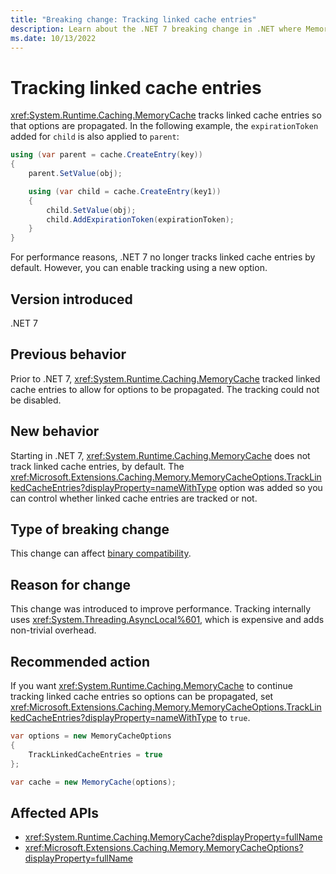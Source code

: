 ```yaml
---
title: "Breaking change: Tracking linked cache entries"
description: Learn about the .NET 7 breaking change in .NET where MemoryCache no longer tracks linked cache entries by default.
ms.date: 10/13/2022
---
```

# Tracking linked cache entries

<xref:System.Runtime.Caching.MemoryCache> tracks linked cache entries so that options are propagated. In the following example, the `expirationToken` added for `child` is also applied to `parent`:

```csharp
using (var parent = cache.CreateEntry(key))
{
    parent.SetValue(obj);

    using (var child = cache.CreateEntry(key1))
    {
        child.SetValue(obj);
        child.AddExpirationToken(expirationToken);
    }
}
```

For performance reasons, .NET 7 no longer tracks linked cache entries by default. However, you can enable tracking using a new option.

## Version introduced

.NET 7

## Previous behavior

Prior to .NET 7, <xref:System.Runtime.Caching.MemoryCache> tracked linked cache entries to allow for options to be propagated. The tracking could not be disabled.

## New behavior

Starting in .NET 7, <xref:System.Runtime.Caching.MemoryCache> does not track linked cache entries, by default. The <xref:Microsoft.Extensions.Caching.Memory.MemoryCacheOptions.TrackLinkedCacheEntries?displayProperty=nameWithType> option was added so you can control whether linked cache entries are tracked or not.

## Type of breaking change

This change can affect [binary compatibility](../../categories.md#binary-compatibility).

## Reason for change

This change was introduced to improve performance. Tracking internally uses <xref:System.Threading.AsyncLocal%601>, which is expensive and adds non-trivial overhead.

## Recommended action

If you want <xref:System.Runtime.Caching.MemoryCache> to continue tracking linked cache entries so options can be propagated, set <xref:Microsoft.Extensions.Caching.Memory.MemoryCacheOptions.TrackLinkedCacheEntries?displayProperty=nameWithType> to `true`.

```csharp
var options = new MemoryCacheOptions
{
    TrackLinkedCacheEntries = true
};

var cache = new MemoryCache(options);
```

## Affected APIs

- <xref:System.Runtime.Caching.MemoryCache?displayProperty=fullName>
- <xref:Microsoft.Extensions.Caching.Memory.MemoryCacheOptions?displayProperty=fullName>
